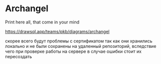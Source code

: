 # Archangel

Print here all, that come in your mind 

https://drawsql.app/teams/pkb/diagrams/archangel

скорее всего будут проблемы с сертификатом так как они хранились локально и не были сохранены на удаленный репозиторий, вследствие чего при проверке работы на сервере в случае ошибки стоит их пересоздать

